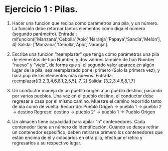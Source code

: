 # Ejercicio 1 : Pilas.
1. Hacer una función que reciba como parámetros una pila, y un número. La función debe retornar tantos elementos como diga el número (segundo parámetro).
Entrada : mifuncion([‘Manzana’,‘Cebolla’,‘Apio’,‘Naranja’,‘Papaya’,‘Sandía’,‘Melón’],4)
Salida: [‘Manzana’,‘Cebolla’,‘Apio’,‘Naranja’].

2. Escribe una función “reemplazar” que tenga como parámetros una pila de elementos de tipo Number, y dos valores también de tipo Number “nuevo” y “viejo”, de forma que si el segundo valor aparece en algún lugar de la pila, sea reemplazado por el primero (Solo la primera vez), y hará pop de los elementos más nuevos.
Entrada: reemplazar([3,2,3,4,6,8,1,2,5,5], 7, 2)
Salida: [3,2,3,4,6,8,1,7]

3. Un conductor maneja de un pueblo origen a un pueblo destino, pasando por varios pueblos. Una vez en el pueblo destino, el conductor debe regresar a casa por el mismo camino. Muestre el camino recorrido tanto de ida como de vuelta.
Recorrido: Pueblo Origen → pueblo 1 → pueblo 2 → destino
Regreso: destino → pueblo 2’ → pueblo 1 → Pueblo Origen

4. Un almacén tiene capacidad para apilar “n” contenedores. Cada contenedor tiene un número de identificación. Cuando se desea retirar un contenedor específico, deben retirarse primero los contenedores que están encima de él y colocarlos en otra pila, efectuar el retiro y regresarlos a su respectivo lugar.